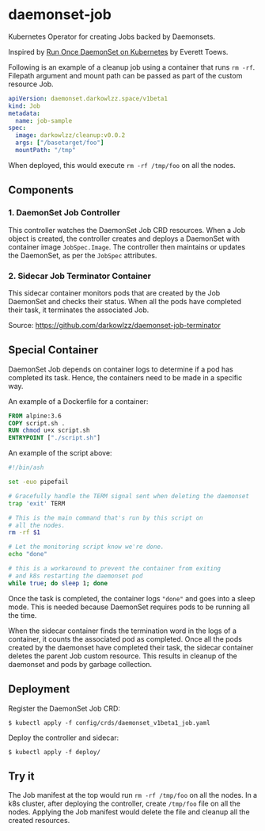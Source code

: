 # daemonset-job

Kubernetes Operator for creating Jobs backed by Daemonsets.

Inspired by [Run Once DaemonSet on Kubernetes](https://blog.phymata.com/2017/05/13/run-once-daemonset-on-kubernetes/)
by Everett Toews.

Following is an example of a cleanup job using a container that runs
`rm -rf`. Filepath argument and mount path can be passed as part of the custom
resource Job.

```yaml
apiVersion: daemonset.darkowlzz.space/v1beta1
kind: Job
metadata:
  name: job-sample
spec:
  image: darkowlzz/cleanup:v0.0.2
  args: ["/basetarget/foo"]
  mountPath: "/tmp"
```

When deployed, this would execute `rm -rf /tmp/foo` on all the nodes.


## Components

### 1. DaemonSet Job Controller

This controller watches the DaemonSet Job CRD resources. When a Job object is
created, the controller creates and deploys a DaemonSet with container image
`JobSpec.Image`.
The controller then maintains or updates the DaemonSet, as per the `JobSpec`
attributes.

### 2. Sidecar Job Terminator Container

This sidecar container monitors pods that are created by the Job DaemonSet and
checks their status. When all the pods have completed their task, it terminates
the associated Job.

Source: https://github.com/darkowlzz/daemonset-job-terminator


## Special Container

DaemonSet Job depends on container logs to determine if a pod has completed its
task. Hence, the containers need to be made in a specific way.

An example of a Dockerfile for a container:

```dockerfile
FROM alpine:3.6
COPY script.sh .
RUN chmod u+x script.sh
ENTRYPOINT ["./script.sh"]
```

An example of the script above:

```sh
#!/bin/ash

set -euo pipefail

# Gracefully handle the TERM signal sent when deleting the daemonset
trap 'exit' TERM

# This is the main command that's run by this script on
# all the nodes.
rm -rf $1

# Let the monitoring script know we're done.
echo "done"

# this is a workaround to prevent the container from exiting 
# and k8s restarting the daemonset pod
while true; do sleep 1; done
```

Once the task is completed, the container logs `"done"` and goes into a
sleep mode. This is needed because DaemonSet requires pods to be running
all the time.

When the sidecar container finds the termination word in the logs of a
container, it counts the associated pod as completed. Once all the pods created
by the daemonset have completed their task, the sidecar container deletes the
parent Job custom resource. This results in cleanup of the daemonset and pods by
garbage collection.


## Deployment

Register the DaemonSet Job CRD:
```
$ kubectl apply -f config/crds/daemonset_v1beta1_job.yaml
```

Deploy the controller and sidecar:
```
$ kubectl apply -f deploy/
```

## Try it

The Job manifest at the top would run `rm -rf /tmp/foo` on all the nodes.
In a k8s cluster, after deploying the controller, create `/tmp/foo` file on all
the nodes.
Applying the Job manifest would delete the file and cleanup all the created
resources.
